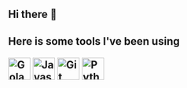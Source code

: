 ## Hi there 👋

<h2>Here is some tools I've been using
  <p align="left">
    <img src="https://cdn.jsdelivr.net/gh/devicons/devicon@latest/icons/go/go-original.svg" alt="Golang" width="45" height="45">
    <img src="https://cdn.jsdelivr.net/gh/devicons/devicon@latest/icons/javascript/javascript-original.svg" alt="Javascript" width="45" height="45">
    <img src="https://cdn.jsdelivr.net/gh/devicons/devicon@latest/icons/git/git-original.svg" alt="Git" width="45" height="45">
    <img src="https://cdn.jsdelivr.net/gh/devicons/devicon@latest/icons/python/python-original.svg" alt="Python" width="45" height="45">
  </p>
</h2>
